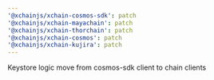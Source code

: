```yaml
---
'@xchainjs/xchain-cosmos-sdk': patch
'@xchainjs/xchain-mayachain': patch
'@xchainjs/xchain-thorchain': patch
'@xchainjs/xchain-cosmos': patch
'@xchainjs/xchain-kujira': patch
---
```


Keystore logic move from cosmos-sdk client to chain clients
